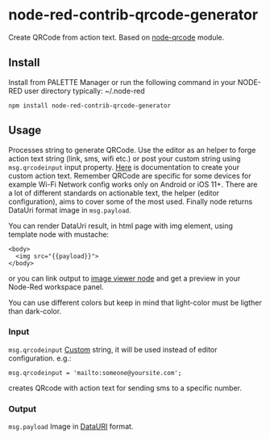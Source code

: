 # node-red-contrib-qrcode-generator
Create QRCode from action text. Based on [node-qrcode](https://github.com/soldair/node-qrcode) module.

## Install
Install from PALETTE Manager or run the following command in your NODE-RED user directory typically: \~/.node-red
```
npm install node-red-contrib-qrcode-generator
```
## Usage
Processes string to generate QRCode. Use the editor as an helper to forge action text string (link, sms, wifi etc.) or post your custom string using `msg.qrcodeinput` input property. [Here](https://github.com/zxing/zxing/wiki/Barcode-Contents) is documentation to create your custom action text. Remember QRCode are specific for some devices for example Wi-Fi Network config works only on Android or iOS 11+. There are a lot of different standards on actionable text, the helper (editor configuration), aims to cover some of the most used. Finally node returns DataUri format image in `msg.payload`.

You can render DataUri result, in html page with img element, using template node with mustache:
```
<body>
  <img src="{{payload}}">
</body>
```
or you can link output to [image viewer node](https://flows.nodered.org/node/node-red-contrib-image-tools) and get a preview in your Node-Red workspace panel.

You can use different colors but keep in mind that light-color must be ligther than dark-color.

### Input
`msg.qrcodeinput` [Custom](https://github.com/zxing/zxing/wiki/Barcode-Contents) string, it will be used instead of editor configuration. e.g.:
```
msg.qrcodeinput = 'mailto:someone@yoursite.com';
```
creates QRcode with action text for sending sms to a specific number.

### Output
`msg.payload` Image in [DataURI](https://en.wikipedia.org/wiki/Data_URI_scheme) format.
